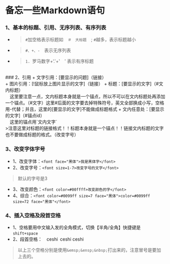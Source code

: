 # 备忘一些Markdown语句

### 1、基本的标题、引用、无序列表、有序列表
+ >`#`加空格表示标题如　`＃　大标题`　; `#`越多，表示标题越小
+ >`#、+、-`　表示无序列表
+ >`1. `罗马数字+‘.'+'　' 表示有序标题
<br>
### 2、引用
+ 文字引用：[要显示的问题]（链接）<br>
+ 图片引用：[!鼠标放上图片显示的文字]（链接）
+ 标题：[要显示的文字]（#文内标题）<br>
&emsp;这里要注意一点，文内标题本身就是一个锚点，所以不可以在文内标题处再添加一个锚点。（#文字）这里#后面的文字要去掉特殊符号，英文全部换成小写，空格用-代替；并且，这里的[要显示的文字]不能做成标题格式
+ 文内任意处：[要显示的文字]（#锚点id）<br>
&emsp;这里的锚点用`<span id="定义id">文内文字</span>`
<br>
>注意这里对标题的链接格式！！标题本身就是一个锚点！！链接文内标题的文字也不要做成标题的格式。（改变字号）
<br>


### 3、改变字体字号
+ 1、改变字体：`<font face="黑体">我是黑体字</font>`
+ 2、改变字号：`<font size=1-7>改变字号的文字</font>`
>默认的字号是3
+ 3、改变颜色：`<font color=#00ffff>改变颜色的字</font>`
+ 4、综合：`<font color=#0099ff size=7 face="黑体">color=#0099ff size=72 face="黑体"</font>`

### 4、插入空格及段首空格
+ 1、空格要用中文输入发的全角模式，切换【半角/全角】快捷键是`shift+space`
+ 2、段首空格：&emsp;ceshi&ensp;ceshi&nbsp;ceshi
> 以上三个空格分别是使用`&emsp;&ensp;&nbsp;`打出来的，注意冒号是要加上去的。